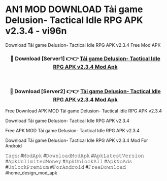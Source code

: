 # AN1 MOD DOWNLOAD Tải game Delusion- Tactical Idle RPG APK v2.3.4 - vi96n
Download Tải game Delusion- Tactical Idle RPG APK v2.3.4 Free Mod APK

<div align="center">
<h3>🔴 Download [Server1] 👉👉 <a href="https://apk-comot.site?title=Tải_game_Delusion-_Tactical_Idle_RPG_APK_v2.3.4">Tải game Delusion- Tactical Idle RPG APK v2.3.4 Mod Apk</a></h3><br>

<h3>🔴 Download [Server2] 👉👉 <a href="https://apk-comot.site?title=Tải_game_Delusion-_Tactical_Idle_RPG_APK_v2.3.4">Tải game Delusion- Tactical Idle RPG APK v2.3.4 Mod Apk</a></h3>
</div>


Free Download APK MOD Tải game Delusion- Tactical Idle RPG APK v2.3.4

Download Tải game Delusion- Tactical Idle RPG APK v2.3.4 

Free APK MOD Tải game Delusion- Tactical Idle RPG APK v2.3.4 

Download Tải game Delusion- Tactical Idle RPG APK v2.3.4 Mod For Android

𝚃𝚊𝚐𝚜: #𝙼𝚘𝚍𝙰𝚙𝚔 #𝙳𝚘𝚠𝚗𝚕𝚘𝚊𝚍𝙼𝚘𝚍𝙰𝚙𝚔 #𝙰𝚙𝚔𝙻𝚊𝚝𝚎𝚜𝚝𝚅𝚎𝚛𝚜𝚒𝚘𝚗 #𝙰𝚙𝚔𝚄𝚗𝚕𝚒𝚖𝚒𝚝𝚎𝚍𝙼𝚘𝚗𝚎𝚢 #𝙰𝚙𝚔𝚄𝚗𝚕𝚘𝚌𝚔𝙰𝚕𝚕 #𝙰𝚙𝚔𝙽𝚘𝙰𝚍𝚜 #𝚄𝚗𝚕𝚘𝚌𝚔𝙿𝚛𝚎𝚖𝚒𝚞𝚖 #𝙵𝚘𝚛𝙰𝚗𝚍𝚛𝚘𝚒𝚍 #𝙵𝚛𝚎𝚎𝙳𝚘𝚠𝚗𝚕𝚘𝚊𝚍 #home_design_mod_apk